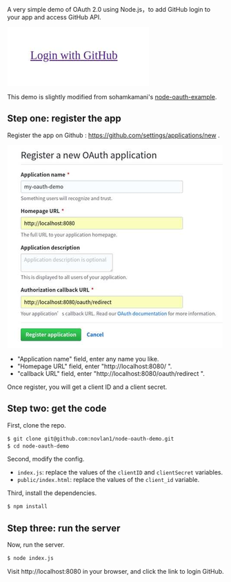 A very simple demo of OAuth 2.0 using Node.js，to add GitHub login to your app and access GitHub API.

![github login](./imgs/github_login.jpg)

This demo is slightly modified from sohamkamani's [node-oauth-example](https://github.com/sohamkamani/node-oauth-example). 

## Step one: register the app

Register the app on Github : https://github.com/settings/applications/new .

![register a new oauth app](./imgs/register_new_oauth_app.jpg)

- "Application name" field, enter any name you like.
- "Homepage URL" field, enter "http://localhost:8080/ ".
- "callback URL" field, enter "http://localhost:8080/oauth/redirect ".

Once register, you will get a client ID and a client secret.

## Step two: get the code

First, clone the repo.

```bash
$ git clone git@github.com:novlan1/node-oauth-demo.git
$ cd node-oauth-demo
```

Second, modify the config.

- `index.js`: replace the values of the `clientID` and `clientSecret` variables.
- `public/index.html`: replace the values of the `client_id` variable.

Third, install the dependencies.

```bash
$ npm install
```

## Step three: run the server

Now, run the server.

```bash
$ node index.js
```

Visit http://localhost:8080 in your browser, and click the link to login GitHub.

